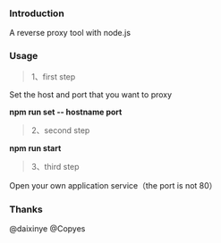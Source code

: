 ### Introduction

A reverse proxy tool with node.js

### Usage

> 1、first step

Set the host and port that you want to proxy

**npm run set -- hostname port**

> 2、second step

**npm run start**

> 3、third step

Open your own application service（the port is not 80）

### Thanks

@daixinye @Copyes


